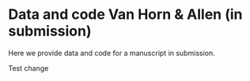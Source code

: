 # Data and code Van Horn & Allen (in submission)
Here we provide data and code for a manuscript in submission. 

Test change